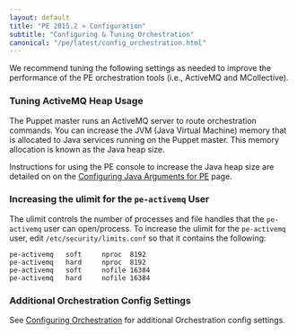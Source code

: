 ```yaml
---
layout: default
title: "PE 2015.2 » Configuration"
subtitle: "Configuring & Tuning Orchestration"
canonical: "/pe/latest/config_orchestration.html"
---
```


We recommend tuning the following settings as needed to improve the performance of the PE orchestration tools (i.e., ActiveMQ and MCollective).

### Tuning ActiveMQ Heap Usage

The Puppet master runs an ActiveMQ server to route orchestration commands. You can increase the JVM (Java Virtual Machine) memory that is allocated to Java services running on the Puppet master. This memory allocation is known as the Java heap size.

Instructions for using the PE console to increase the Java heap size are detailed on on the [Configuring Java Arguments for PE](./config_java_args.html#pe-puppet-server-service) page.


### Increasing the ulimit for the `pe-activemq` User

The ulimit controls the number of processes and file handles that the `pe-activemq` user can open/process. To increase the ulimit for the `pe-activemq` user, edit `/etc/security/limits.conf` so that it contains the following:

    pe-activemq   soft     nproc  8192
    pe-activemq   hard     nproc  8192
    pe-activemq   soft     nofile 16384
    pe-activemq   hard     nofile 16384

### Additional Orchestration Config Settings

See [Configuring Orchestration](./orchestration_config.html) for additional Orchestration config settings.
